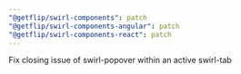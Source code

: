 ```yaml
---
"@getflip/swirl-components": patch
"@getflip/swirl-components-angular": patch
"@getflip/swirl-components-react": patch
---
```


Fix closing issue of swirl-popover within an active swirl-tab
